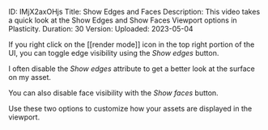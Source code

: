 ID: IMjX2axOHjs
Title: Show Edges and Faces
Description: This video takes a quick look at the Show Edges and Show Faces Viewport options in Plasticity.
Duration: 30
Version: 
Uploaded: 2023-05-04

If you right click on the [[render mode]] icon in the top right portion of the UI, you can toggle edge visibility using the *Show edges* button.

I often disable the *Show edges* attribute to get a better look at the surface on my asset.

You can also disable face visibility with the *Show faces* button.

Use these two options to customize how your assets are displayed in the viewport.
